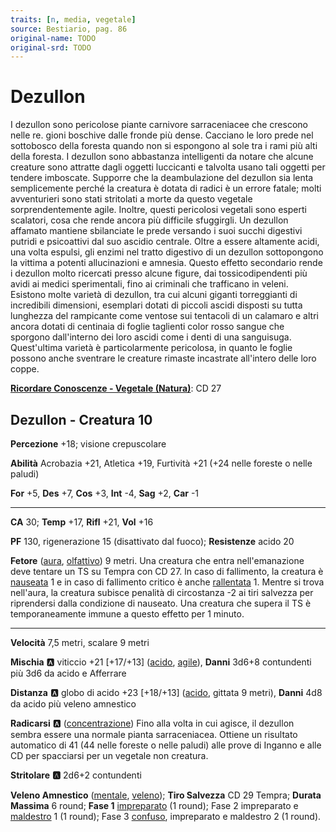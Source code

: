 ```yaml
---
traits: [n, media, vegetale]
source: Bestiario, pag. 86
original-name: TODO
original-srd: TODO
---
```


# Dezullon

I dezullon sono pericolose piante carnivore sarraceniacee che crescono nelle re. gioni boschive dalle fronde più dense. Cacciano le loro prede nel sottobosco della foresta quando non si espongono al sole tra i rami più alti della foresta. I dezullon sono abbastanza intelligenti da notare che alcune creature sono attratte dagli oggetti luccicanti e talvolta usano tali oggetti per tendere imboscate. Supporre che la deambulazione del dezullon sia lenta semplicemente perché la creatura è dotata di radici è un errore fatale; molti avventurieri sono stati stritolati a morte da questo vegetale sorprendentemente agile. Inoltre, questi pericolosi vegetali sono esperti scalatori, cosa che rende ancora più difficile sfuggirgli. Un dezullon affamato mantiene sbilanciate le prede versando i suoi succhi digestivi putridi e psicoattivi dal suo ascidio centrale. Oltre a essere altamente acidi, una volta espulsi, gli enzimi nel tratto digestivo di un dezullon sottopongono la vittima a potenti allucinazioni e amnesia. Questo effetto secondario rende i dezullon molto ricercati presso alcune figure, dai tossicodipendenti più avidi ai medici sperimentali, fino ai criminali che trafficano in veleni. Esistono molte varietà di dezullon, tra cui alcuni giganti torreggianti di incredibili dimensioni, esemplari dotati di piccoli ascidi disposti su tutta lunghezza del rampicante come ventose sui tentacoli di un calamaro e altri ancora dotati di centinaia di foglie taglienti color rosso sangue che sporgono dall'interno dei loro ascidi come i denti di una sanguisuga. Quest'ultima varietà è particolarmente pericolosa, in quanto le foglie possono anche sventrare le creature rimaste incastrate all'intero delle loro coppe.

**[Ricordare Conoscenze - Vegetale (Natura)](/azioni/ricordare-conoscenze)**: CD 27

## Dezullon - Creatura 10

**Percezione** +18; visione crepuscolare

**Abilità** Acrobazia +21, Atletica +19, Furtività +21 (+24 nelle foreste o nelle paludi)

**For** +5, **Des** +7, **Cos** +3, **Int** -4, **Sag** +2, **Car** -1

***

**CA** 30; **Temp** +17, **Rifl** +21, **Vol** +16

**PF** 130, rigenerazione 15 (disattivato dal fuoco); **Resistenze** acido 20

**Fetore** ([aura](/tratti/aura), [olfattivo](/tratti/olfattivo)) 9 metri. Una creatura che entra nell'emanazione deve tentare un TS su Tempra con CD 27. ln caso di fallimento, la creatura è [nauseata](/condizioni/nauseato) 1 e in caso di fallimento critico è anche [rallentata](/condizioni/rallentato) 1. Mentre si trova nell'aura, la creatura subisce penalità di circostanza -2 ai tiri salvezza per riprendersi dalla condizione di nauseato. Una creatura che supera il TS è temporaneamente immune a questo effetto per 1 minuto.

***

**Velocità** 7,5 metri, scalare 9 metri

**Mischia** :a: viticcio +21 \[+17/+13] ([acido](/tratti/acido), [agile](/tratti/agile)), **Danni** 3d6+8 contundenti più 3d6 da acido e Afferrare

**Distanza** :a: globo di acido +23 \[+18/+13] ([acido](/tratti/acido), gittata 9 metri), **Danni** 4d8 da acido più veleno amnestico

**Radicarsi** :a: ([concentrazione](/tratti/concentrazione)) Fino alla volta in cui agisce, il dezullon sembra essere una normale pianta sarraceniacea. Ottiene un risultato automatico di 41 (44 nelle foreste o nelle paludi) alle prove di Inganno e alle CD per spacciarsi per un vegetale non creatura.

**Stritolare** **:a:** 2d6+2 contundenti

**Veleno Amnestico** ([mentale](/tratti/mentale), [veleno](/tratti/veleno)); **Tiro Salvezza** CD 29 Tempra; **Durata Massima** 6 round; **Fase 1** [impreparato](/condizioni/impreparato) (1 round); Fase 2 impreparato e [maldestro](/condizioni/maldestro) 1 (1 round); Fase 3 [confuso](/condizioni/confuso), impreparato e maldestro 2 (1 round).
